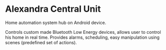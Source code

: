 # Alexandra Central Unit

Home automation system hub on Android device.


Controls custom made Bluetooth Low Energy devices, allows user to control his home in real time.
Provides alarms, scheduling, easy manipulation using scenes (predefined set of actions).
